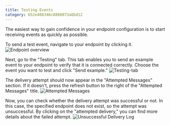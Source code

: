 ```yaml
---
title: Testing Events
category: 652e408346c8860073a6bd12
---
```

The easiest way to gain confidence in your endpoint configuration is to start receiving events as quickly as possible.

To send a test event, navigate to your endpoint by clicking it.
![Endpoint overview](https://cdn.statically.io/gh/trackunit/developer-hub/master/guides/webhooks/webhooks-endpoint-overview.png)

Next, go to the "Testing" tab. This tab enables you to send an example event to your endpoint to verify that it is connected correctly. Choose the event you want to test and click "Send example."
![Testing-tab](https://cdn.statically.io/gh/trackunit/developer-hub/master/guides/webhooks/webhooks-endpoint-testing.png)

The delivery attempt should now appear in the "Attempted Messages" section. If it doesn't, press the refresh button to the right of the "Attempted Messages" title.
![Attempted Messages](https://cdn.statically.io/gh/trackunit/developer-hub/master/guides/webhooks/webhooks-endpoint-attempted-delivery.png)

Now, you can check whether the delivery attempt was successful or not. In this case, the specified endpoint does not exist, so the attempt was unsuccessful. By clicking on the "attempted delivery," you can find more details about the failed attempt.
![Unsuccessful Delivery Log](https://cdn.statically.io/gh/trackunit/developer-hub/master/guides/webhooks/webhooks-endpoint-unsuccessful-delivery.png)
